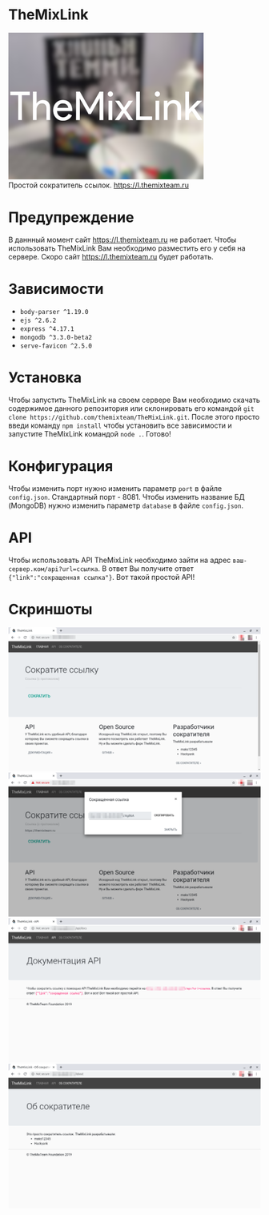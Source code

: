 # TheMixLink
![TheMixLink Logo](https://raw.githubusercontent.com/themixteam/TheMixLink/master/github_images/logo_small.png "Просто тут для красоты")  
Простой сократитель ссылок. https://l.themixteam.ru

# Предупреждение
В даннный момент сайт https://l.themixteam.ru не работает. Чтобы использовать TheMixLink Вам необходимо разместить его у себя на сервере. Скоро сайт https://l.themixteam.ru будет работать.

# Зависимости
- `body-parser ^1.19.0`
- `ejs ^2.6.2`
- `express ^4.17.1`
- `mongodb ^3.3.0-beta2`
- `serve-favicon ^2.5.0`

# Установка
Чтобы запустить TheMixLink на своем сервере Вам необходимо скачать содержимое данного репозитория или склонировать его командой `git clone https://github.com/themixteam/TheMixLink.git`. После этого просто введи команду `npm install` чтобы установить все зависимости и запустите TheMixLink командой `node .`. Готово!

# Конфигурация
Чтобы изменить порт нужно изменить параметр `port` в файле `config.json`. Стандартный порт - 8081. Чтобы изменить название БД (MongoDB) нужно изменить параметр `database` в файле `config.json`.

# API
Чтобы использовать API TheMixLink необходимо зайти на адрес `ваш-сервер.ком/api?url=ссылка`. В ответ Вы получите ответ `{"link":"сокращенная ссылка"}`. Вот такой простой API!

# Скриншоты
![Главная страница TheMixLink](https://raw.githubusercontent.com/themixteam/TheMixLink/master/github_images/main.png "Главная страница")
![Главная страница TheMixLink с диалогом](https://raw.githubusercontent.com/themixteam/TheMixLink/master/github_images/main_link.png "Главная страница с диалогом")
![Страница TheMixLink с пояснением работы API](https://raw.githubusercontent.com/themixteam/TheMixLink/master/github_images/api.png "Страница с пояснением работы API")
![Страница TheMixLink об сократителе](https://raw.githubusercontent.com/themixteam/TheMixLink/master/github_images/about.png "Страница об сократителе")
